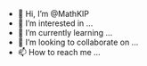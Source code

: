 - 👋 Hi, I’m @MathKIP
- 👀 I’m interested in ...
- 🌱 I’m currently learning ...
- 💞️ I’m looking to collaborate on ...
- 📫 How to reach me ...

<!---
MathKIP/MathKIP is a ✨ special ✨ repository because its `README.md` (this file) appears on your GitHub profile.
You can click the Preview link to take a look at your changes.
--->
